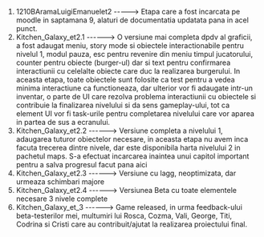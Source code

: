 1. 1210BAramaLuigiEmanuelet2 -----> Etapa care a fost incarcata pe moodle in saptamana 9, alaturi de documentatia updatata pana in acel punct.
2. Kitchen_Galaxy_et2.1 ------> O versiune mai completa dpdv al graficii, a fost adaugat meniu, story mode si obiectele interactionabile pentru nivelul 1, modul pauza, esc pentru revenire din meniu timpul jucatorului, counter pentru obiecte (burger-ul) dar si text pentru confirmarea interactiunii cu celelalte obiecte care duc la realizarea burgerului. In aceasta etapa, toate obiectele sunt folosite ca test pentru a vedea minima interactiune ca functioneaza, dar ulterior vor fi adaugate intr-un inventar, o parte de UI care rezolva problema interactiunii cu obiectele si contribuie la finalizarea nivelului si da sens gameplay-ului, tot ca element UI vor fi task-urile pentru completarea nivelului care vor aparea in partea de sus a ecranului. 
3. Kitchen_Galaxy_et2.2 ------> Versiune completa a nivelului 1, adaugarea tuturor obiectelor necesare, in aceasta etapa nu avem inca facuta trecerea dintre nivele, dar este disponibila harta nivelului 2 in pachetul maps. S-a efectuat incarcarea inaintea unui capitol important pentru a salva progresul facut pana aici
4. Kitchen_Galaxy_et2.3 ------> Versiune cu lagg, neoptimizata, dar urmeaza schimbari majore
5. Kitchen_Galaxy_et2.4 ------> Versiunea Beta cu toate elementele necesare 3 nivele complete
6. Kitchen_Galaxy_et_3  ------> Game released, in urma feedback-ului beta-testerilor mei, multumiri lui Rosca, Cozma, Vali, George, Titi, Codrina si Cristi care au contribuit/ajutat la realizarea proiectului final.
